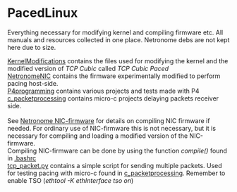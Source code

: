 # PacedLinux
Everything necessary for modifying kernel and compiling firmware etc. 
All manuals and resources collected in one place.
Netronome debs are not kept here due to size.


[KernelModifications](https://github.com/Permki/PacedLinux/tree/main/ModifiedFiles) contains the files used for modifying the kernel and the modified version of *TCP Cubic* called *TCP Cubic Paced*\
[NetronomeNIC](https://github.com/Permki/PacedLinux/tree/main/NetronomeNIC) contains the firmware experimentally modified to perform pacing host-side.\
[P4programming](https://github.com/Permki/PacedLinux/tree/main/P4programming) contains various projects and tests made with P4\
[c_packetprocessing](https://github.com/Permki/PacedLinux/tree/main/c_packetprocessing) contains micro-c projects delaying packets receiver side.\
\
See [Netronome NIC-firmware](https://github.com/Netronome/nic-firmware/) for details on compiling NIC firmware if needed. 
For ordinary use of NIC-firmware this is not necessary, but it is necessary for compiling and loading a modified version of the NIC-firmware.\
Compiling NIC-firmware can be done by using the function _compile()_ found in [.bashrc](https://github.com/Permki/PacedLinux/blob/main/.bashrc)\
[tcp_packet.py](https://github.com/Permki/PacedLinux/blob/main/tcp_packet.py) contains a simple script for sending multiple packets. Used for testing pacing with micro-c found in [c_packetprocessing](https://github.com/Permki/PacedLinux/tree/main/c_packetprocessing). Remember to enable TSO (_ethtool -K ethInterface tso on_)
